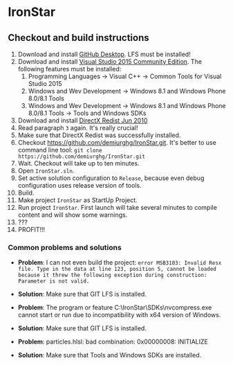 # IronStar

## Checkout and build instructions

  1. Download and install [GitHub Desktop](https://desktop.github.com/). LFS must be installed!
  2. Download and install [Visual Studio 2015 Community Edition](https://www.visualstudio.com/post-download-vs/?sku=community&clcid=0x409&downloadrename=true&__hstc=268264337.0e64c25d2dac26ca9c64c14163a399c9.1478012092918.1478012092918.1478012092918.1&__hssc=268264337.1.1478012092918&__hsfp=3200057308#). The following features must be installed:
     1. Programming Languages -> Visual C++ -> Common Tools for Visual Studio 2015
     2. Windows and Wev Development -> Windows 8.1 and Windows Phone 8.0/8.1 Tools
     3. Windows and Wev Development -> Windows 8.1 and Windows Phone 8.0/8.1 Tools -> Tools and Windows SDKs
  3. Download and install [DirectX Redist Jun 2010](http://download.microsoft.com/download/8/4/A/84A35BF1-DAFE-4AE8-82AF-AD2AE20B6B14/directx_Jun2010_redist.exe)
  4. Read paragraph `3` again. It's really crucial!
  5. Make sure that DirectX Redist was successfully installed. 
  6. Checkout https://github.com/demiurghg/IronStar.git. 
     It's better to use command line tool: `git clone https://github.com/demiurghg/IronStar.git`
  7. Wait. Checkout will take up to ten minutes.
  7. Open `IronStar.sln`.
  8. Set active solution configuration to `Release`, because even debug configuration uses release version of tools.
  9. Build.
  10. Make project `IronStar` as StartUp Project.
  11. Run project `IronStar`. First launch will take several minutes to compile content and will show some warnings.
  12. ???
  13. PROFIT!!!

### Common problems and solutions
  * **Problem**: I can not even build the project: `error MSB3103: Invalid Resx file. Type in the data at line 123, position 5, cannot be loaded because it threw the following exception during construction: Parameter is not valid.`
  * **Solution**: Make sure that GIT LFS is installed.
  
  * **Problem**: The program or feature C:\IronStar\SDKs\nvcompress.exe cannot start or run due to incompatibility with x64 version of Windows.
  * **Solution**: Make sure that GIT LFS is installed.
  
  * **Problem**: particles.hlsl: bad combination: 0x00000008: INITIALIZE
  * **Solution**: Make sure that Tools and Windows SDKs are installed.
